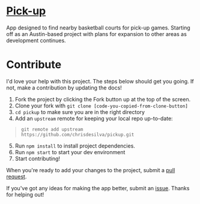# [Pick-up](https://pickup.netlify.com)

App designed to find nearby basketball courts for pick-up games. Starting off as an Austin-based project with plans for expansion to other areas as development continues.

# Contribute

I'd love your help with this project. The steps below should get you going. If not, make a contribution by updating the docs!

1. Fork the project by clicking the Fork button up at the top of the screen.
2. Clone your fork with `git clone [code-you-copied-from-clone-button]`
3. `cd pickup` to make sure you are in the right directory
4. Add an `upstream` remote for keeping your local repo up-to-date:
  > `git remote add upstream https://github.com/chrisdesilva/pickup.git`
5. Run `npm install` to install project dependencies.
6. Run `npm start` to start your dev environment 
7. Start contributing!

When you're ready to add your changes to the project, submit a [pull request](https://help.github.com/en/articles/creating-a-pull-request-from-a-fork).

If you've got any ideas for making the app better, submit an [issue](https://github.com/chrisdesilva/pickup/issues). Thanks for helping out! 

